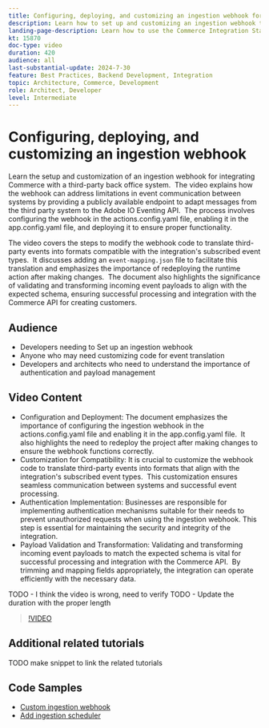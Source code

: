 ```yaml
---
title: Configuring, deploying, and customizing an ingestion webhook for integrating Commerce with a third-party system 
description: Learn how to set up and customizing an ingestion webhook to facilitate communication between Commerce and a third-party back office system.
landing-page-description: Learn how to use the Commerce Integration Starter Kit to integrate Commerce with a third party back office system using an ingestion webhook.
kt: 15870
doc-type: video
duration: 420
audience: all
last-substantial-update: 2024-7-30
feature: Best Practices, Backend Development, Integration
topic: Architecture, Commerce, Development
role: Architect, Developer
level: Intermediate
---
```

# Configuring, deploying, and customizing an ingestion webhook

Learn the setup and customization of an ingestion webhook for integrating Commerce with a third-party back office system. ​ The video explains how the webhook can address limitations in event communication between systems by providing a publicly available endpoint to adapt messages from the third party system to the Adobe IO Eventing API. ​ The process involves configuring the webhook in the actions.config.yaml file, enabling it in the app.config.yaml file, and deploying it to ensure proper functionality. 

The video covers the steps to modify the webhook code to translate third-party events into formats compatible with the integration's subscribed event types. ​ It discusses adding an `event-mapping.json` file to facilitate this translation and emphasizes the importance of redeploying the runtime action after making changes. ​ The document also highlights the significance of validating and transforming incoming event payloads to align with the expected schema, ensuring successful processing and integration with the Commerce API for creating customers.

## Audience 

* Developers needing to Set up an ingestion webhook
* Anyone who may need customizing code for event translation
* Developers and architects who need to understand the importance of authentication and payload management

## Video Content

* Configuration and Deployment: The document emphasizes the importance of configuring the ingestion webhook in the actions.config.yaml file and enabling it in the app.config.yaml file. ​ It also highlights the need to redeploy the project after making changes to ensure the webhook functions correctly.
* Customization for Compatibility: It is crucial to customize the webhook code to translate third-party events into formats that align with the integration's subscribed event types. ​ This customization ensures seamless communication between systems and successful event processing.
* Authentication Implementation: Businesses are responsible for implementing authentication mechanisms suitable for their needs to prevent unauthorized requests when using the ingestion webhook. This step is essential for maintaining the security and integrity of the integration.
* Payload Validation and Transformation: Validating and transforming incoming event payloads to match the expected schema is vital for successful processing and integration with the Commerce API. ​ By trimming and mapping fields appropriately, the integration can operate efficiently with the necessary data.

TODO - I think the video is wrong, need to verify 
TODO - Update the duration with the proper length

>[!VIDEO](https://video.tv.adobe.com/v/3431694?learn=on)

## Additional related tutorials

TODO make snippet to link the related tutorials

## Code Samples

* [Custom ingestion webhook](https://github.com/adobe/adobe-commerce-samples/tree/main/starter-kit/customize-ingestion-webhook)
* [Add ingestion scheduler](https://github.com/adobe/adobe-commerce-samples/starter-kit/add-ingestion-scheduler)

